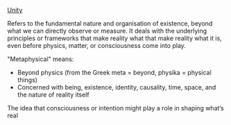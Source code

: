 [Unity](Main%20Quest/Unity.md)

Refers to the fundamental nature and organisation of existence, beyond what we can directly observe or measure. It deals with the underlying principles or frameworks that make reality what that make reality what it is, even before physics, matter, or consciousness come into play.

"Metaphysical" means:
- Beyond physics (from the Greek meta = beyond, physika = physical things)
- Concerned with being, existence, identity, causality, time, space, and the nature of reality itself

The idea that consciousness or intention might play a role in shaping what’s real